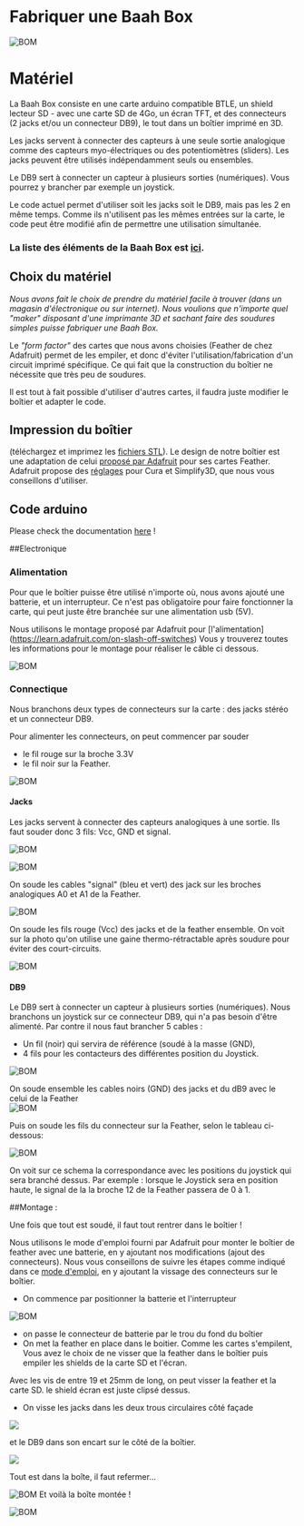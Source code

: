 
# Fabriquer une Baah Box

![BOM](../img/BOM.jpg)



# Matériel
La Baah Box consiste en une carte arduino compatible BTLE, un shield lecteur SD - avec une carte SD de 4Go, un écran TFT, et des connecteurs (2 jacks et/ou un connecteur DB9), le tout dans un boîtier imprimé en 3D.

Les jacks servent à connecter des capteurs à une seule sortie analogique comme des capteurs myo-électriques ou des potentiomètres (sliders). Les jacks peuvent être utilisés indépendamment seuls ou ensembles. 

Le DB9 sert à connecter un capteur à plusieurs sorties (numériques). Vous pourrez y brancher par exemple un joystick.

Le code actuel permet d'utiliser soit les jacks soit le DB9, mais pas les 2 en même temps. Comme ils n'utilisent pas les mêmes entrées sur la carte, le code peut être modifié afin de permettre une utilisation simultanée.

### La liste des éléments de la Baah Box est [ici](../BaahBoxBoM.md). 


  
## Choix du matériel
  

*Nous avons fait le choix de prendre du matériel facile à trouver (dans un magasin d'électronique ou sur internet). Nous voulions que n'importe quel "maker" disposant d'une imprimante 3D et sachant faire des soudures simples puisse fabriquer une Baah Box.*

Le *"form factor"* des cartes que nous avons choisies (Feather de chez Adafruit) permet de les empiler, et donc d'éviter l'utilisation/fabrication d'un circuit imprimé spécifique. Ce qui fait que la construction du boîtier ne nécessite que très peu de soudures.

Il est tout à fait possible d'utiliser d'autres cartes, il faudra juste modifier le boîtier et adapter le code.  



## Impression du boîtier
(téléchargez et imprimez les [fichiers STL](../3D/STLBaahBoxDB9.zip)).
Le design de notre boîtier est une adaptation de celui [proposé par Adafruit](https://learn.adafruit.com/3d-printed-case-for-adafruit-feather)  pour ses cartes Feather. 
Adafruit propose des [réglages](https://learn.adafruit.com/3d-printed-case-for-adafruit-feather/3d-printing) pour Cura et Simplify3D, que nous vous conseillons d'utiliser.

## Code arduino

Please check the documentation [here](../../project/README.md) !


##Electronique

### Alimentation 
Pour que le boîtier puisse être utilisé n'importe où, nous avons ajouté une batterie, et un interrupteur.
Ce n'est pas obligatoire pour faire fonctionner la carte, qui peut juste être branchée sur une alimentation usb (5V).

Nous utilisons le montage proposé par Adafruit pour [l'alimentation] (https://learn.adafruit.com/on-slash-off-switches)
Vous y trouverez toutes les informations pour le montage pour réaliser le câble ci dessous.

![BOM](../img/SwitchConnection.jpg)


 




### Connectique 
Nous branchons deux types de connecteurs sur la carte : 
des jacks stéréo et un connecteur DB9.


Pour alimenter les connecteurs, on peut commencer par souder 
* le fil rouge sur la broche 3.3V
* le fil noir sur la Feather.


![BOM](../img/Feather_PowerCables.jpg)


#### Jacks
Les jacks servent à connecter des capteurs analogiques à une sortie.
Ils faut souder donc 3 fils: Vcc, GND et signal.

![BOM](../img/JACK_Herve_400x300.jpg)


![BOM](../img/Jack.jpg)

On soude les cables "signal"  (bleu et vert) des jack sur les broches analogiques A0 et A1 de la Feather. 

![BOM](../img/Feather_JackConnection.jpg)



On soude les fils rouge (Vcc) des jacks et de la feather ensemble.
On voit sur la photo qu'on utilise une gaine thermo-rétractable après soudure pour éviter des   court-circuits. 

![BOM](../img/Feather_JackPowerConnection.jpg)





#### DB9
Le DB9 sert à connecter un capteur à plusieurs sorties (numériques). Nous branchons un joystick sur ce connecteur DB9, qui n'a pas besoin d'être alimenté. 
Par contre il nous faut brancher 5 cables :
* Un fil (noir) qui servira de référence (soudé à la masse (GND),
* 4 fils pour les contacteurs des différentes position du Joystick.


![BOM](../img/DB9.jpg)



On soude ensemble les cables noirs (GND) des jacks et du dB9 avec le celui de la Feather  
![BOM](../img/Feather_Jack_And_DB9_GroundConnection.jpg)



Puis on soude les fils du connecteur sur la Feather, selon le tableau ci-dessous: 

![BOM](../img/Tableau_DB9_Feather_Joystick_herve_400x300.jpg)

On voit sur ce schema la correspondance avec les positions du joystick qui sera branché dessus.
Par exemple : lorsque le Joystick sera en position haute, le signal de la la broche 12 de la Feather passera de 0 à 1.



##Montage : 

Une fois que tout est soudé, il faut tout rentrer dans le boîtier ! 

Nous utilisons le mode d'emploi fourni par Adafruit pour monter le boîtier de feather avec une batterie, en y ajoutant nos modifications (ajout des connecteurs).
Nous vous conseillons de suivre les étapes comme indiqué dans ce [mode d'emploi](https://learn.adafruit.com/3d-printed-case-for-adafruit-feather/assembly), en y ajoutant la vissage des connecteurs sur le boîtier.

- On commence par positionner la batterie et l'interrupteur

![BOM](../img/BatteryAndSwitchInBox.jpg)

- on passe le connecteur de batterie par le trou du fond du boîtier
- On met la feather en place dans le boitier.
Comme les cartes s'empilent, 
Vous avez le choix de ne visser que la feather dans le boîtier puis empiler les shields de la carte SD et l'écran.

Avec les vis de entre 19 et 25mm  de long, on peut visser la feather et la carte SD.
le shield écran est juste clipsé dessus.

- On visse les jacks dans les deux trous circulaires côté façade

![](../img/jacks_holes_small.jpg)

 et le DB9 dans son encart sur le côté de la boîtier.
 
 ![](../img/DB9_hole_small.jpg)

Tout est dans la boîte, il faut refermer...

![BOM](../img/boite_montee_2part.jpg)
Et voilà la boîte montée !



![BOM](../img/boitier_fini_small.jpg)

